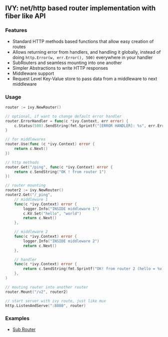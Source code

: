 ## IVY: net/http based router implementation with fiber like API

### Features

- Standard HTTP methods based functions that allow easy creation of routes
- Allows returning error from handlers, and handling it globally, instead of doing `http.Error(w, err.Error(), 500)` everywhere in your handler
- SubRouters and seamless mounting into one another
- Simpler Abstractions to write HTTP responses
- Middleware support
- Request Level Key-Value store to pass data from a middleware to next middleware

### Usage

```go
router := ivy.NewRouter()

// optional, if want to change default error handler
router.ErrorHandler = func(c *ivy.Context, err error) {
    c.Status(500).SendString(fmt.Sprintf("[ERROR HANDLER]: %s", err.Error()))
}

// for middlewares
router.Use(func (c *ivy.Context) error {
	return c.Next()
})

// http methods
router.Get("/ping", func(c *ivy.Context) error {
	return c.SendString("OK ! from router 1")
})

// router mounting
router2 := ivy.NewRouter()
router2.Get("/_ping",
	// middleware 1
	func(c *ivy.Context) error {
		logger.Info("INSIDE middleware 1")
		c.KV.Set("hello", "world")
		return c.Next()
	},

	// middleware 2
	func(c *ivy.Context) error {
		logger.Info("INSIDE middleware 2")
		return c.Next()
	},

	// handler
	func(c *ivy.Context) error {
		return c.SendString(fmt.Sprintf("OK! from router 2 (hello = %v)", c.KV.Get("hello")))
	},
)

// mouting router into another router
router.Mount("/v2", router2)

// start server with ivy route, just like mux
http.ListenAndServe(":8080", router)
```

### Examples

- [Sub Router](./examples/sub-router)
